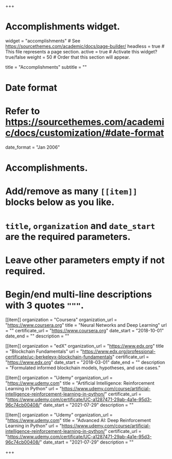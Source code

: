 +++
# Accomplishments widget.
widget = "accomplishments"  # See https://sourcethemes.com/academic/docs/page-builder/
headless = true  # This file represents a page section.
active = true  # Activate this widget? true/false
weight = 50  # Order that this section will appear.

title = "Accomplish&shy;ments"
subtitle = ""

# Date format
#   Refer to https://sourcethemes.com/academic/docs/customization/#date-format
date_format = "Jan 2006"

# Accomplishments.
#   Add/remove as many `[[item]]` blocks below as you like.
#   `title`, `organization` and `date_start` are the required parameters.
#   Leave other parameters empty if not required.
#   Begin/end multi-line descriptions with 3 quotes `"""`.

[[item]]
  organization = "Coursera"
  organization_url = "https://www.coursera.org"
  title = "Neural Networks and Deep Learning"
  url = ""
  certificate_url = "https://www.coursera.org"
  date_start = "2018-10-01"
  date_end = ""
  description = ""

[[item]]
  organization = "edX"
  organization_url = "https://www.edx.org"
  title = "Blockchain Fundamentals"
  url = "https://www.edx.org/professional-certificate/uc-berkeleyx-blockchain-fundamentals"
  certificate_url = "https://www.edx.org"
  date_start = "2018-03-01"
  date_end = ""
  description = "Formulated informed blockchain models, hypotheses, and use cases."
  
[[item]]
  organization = "Udemy"
  organization_url = "https://www.udemy.com"
  title = "Artificial Intelligence: Reinforcement Learning in Python"
  url = "https://www.udemy.com/course/artificial-intelligence-reinforcement-learning-in-python/"
  certificate_url = "https://www.udemy.com/certificate/UC-a1287471-29ab-4a1e-95d3-96c74cb00408/"
  date_start = "2021-07-29"
  description = ""
  
[[item]]
  organization = "Udemy"
  organization_url = "https://www.udemy.com"
  title = "Advanced AI: Deep Reinforcement Learning in Python"
  url = "https://www.udemy.com/course/artificial-intelligence-reinforcement-learning-in-python/"
  certificate_url = "https://www.udemy.com/certificate/UC-a1287471-29ab-4a1e-95d3-96c74cb00408/"
  date_start = "2021-07-29"
  description = ""

+++
